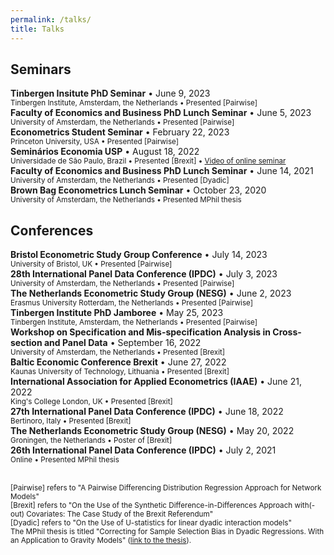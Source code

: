 ```yaml
---
permalink: /talks/
title: Talks
---
```


## Seminars

**Tinbergen Insitute PhD Seminar** &bull; June 9, 2023  
<small>Tinbergen Institute, Amsterdam, the Netherlands &bull; Presented [Pairwise]</small>  
**Faculty of Economics and Business PhD Lunch Seminar** &bull; June 5, 2023  
<small>University of Amsterdam, the Netherlands &bull; Presented [Pairwise]</small>  
**Econometrics Student Seminar** &bull; February 22, 2023  
<small>Princeton University, USA &bull; Presented [Pairwise]</small>  
**Seminários Economia USP** &bull; August 18, 2022  
<small>Universidade de São Paulo, Brazil &bull; Presented [Brexit] &bull; [Video of online seminar](https://www.youtube.com/watch?v=ukQQ7CLO6bI)</small>  
**Faculty of Economics and Business PhD Lunch Seminar** &bull; June 14, 2021  
<small>University of Amsterdam, the Netherlands &bull; Presented [Dyadic]</small>  
**Brown Bag Econometrics Lunch Seminar** &bull; October 23, 2020  
<small>University of Amsterdam, the Netherlands &bull; Presented MPhil thesis</small>

## Conferences

**Bristol Econometric Study Group Conference** &bull; July 14, 2023  
<small>University of Bristol, UK &bull; Presented [Pairwise]</small>  
**28th International Panel Data Conference (IPDC)** &bull; July 3, 2023  
<small>University of Amsterdam, the Netherlands &bull; Presented [Pairwise]</small>  
**The Netherlands Econometric Study Group (NESG)** &bull; June 2, 2023  
<small>Erasmus University Rotterdam, the Netherlands &bull; Presented [Pairwise]</small>  
**Tinbergen Institute PhD Jamboree** &bull; May 25, 2023  
<small>Tinbergen Institute, Amsterdam, the Netherlands &bull; Presented [Pairwise]</small>  
**Workshop on Specification and Mis-specification Analysis in Cross-section and Panel Data** &bull; September 16, 2022    
<small>University of Amsterdam, the Netherlands &bull; Presented [Brexit]</small>  
**Baltic Economic Conference Brexit** &bull; June 27, 2022  
<small>Kaunas University of Technology, Lithuania &bull; Presented [Brexit]</small>  
**International Association for Applied Econometrics (IAAE)** &bull; June 21, 2022  
<small>King's College London, UK &bull; Presented [Brexit]</small>  
**27th International Panel Data Conference (IPDC)** &bull; June 18, 2022  
<small>Bertinoro, Italy &bull;  Presented [Brexit]</small>  
**The Netherlands Econometric Study Group (NESG)** &bull; May 20, 2022  
<small>Groningen, the Netherlands &bull; Poster of [Brexit]</small>  
**26th International Panel Data Conference (IPDC)** &bull; July 2, 2021  
<small>Online &bull; Presented MPhil thesis</small>  
<br>

<small>[Pairwise] refers to "A Pairwise Differencing Distribution Regression Approach for Network Models"  
[Brexit] refers to "On the Use of the Synthetic Difference-in-Differences Approach with(-out) Covariates: The Case Study of the Brexit Referendum"  
[Dyadic] refers to "On the Use of U-statistics for linear dyadic interaction models"  
The MPhil thesis is titled "Correcting for Sample Selection Bias in Dyadic Regressions. With an Application to Gravity Models" ([link to the thesis](http://gabrielaszini.github.io/files/paper_correcting_sample_selection_dyadic.pdf)).</small>
